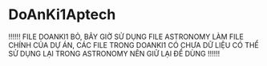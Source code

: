 # DoAnKi1Aptech


!!!!!!  FILE DOANKI1 BỎ, BÂY GIỜ SỬ DỤNG FILE ASTRONOMY LÀM FILE CHÍNH CỦA DỰ ÁN, CÁC FILE TRONG DOANKI1 CÓ CHƯA DỮ LIỆU CÓ THỂ SỬ DỤNG LẠI TRONG ASTRONOMY NÊN GIỮ LẠI ĐỂ DÙNG !!!!!!
